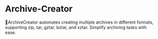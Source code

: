 # Archive-Creator
📌ArchiveCreator automates creating multiple archives in different formats, supporting zip, tar, gztar, bztar, and xztar. Simplify archiving tasks with ease.
